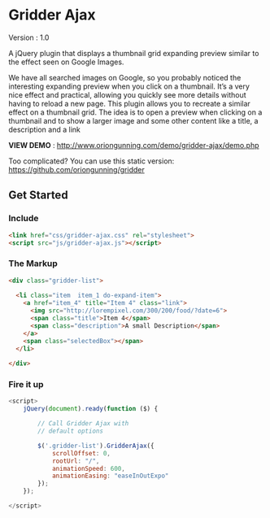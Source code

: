 Gridder Ajax
=======

Version : 1.0

A jQuery plugin that displays a thumbnail grid expanding preview similar to the effect seen on Google Images.

We have all searched images on Google, so you probably noticed the interesting expanding preview when you click 
on a thumbnail. It’s a very nice effect and practical, allowing you quickly see more details without having to 
reload a new page. This plugin allows you to recreate a similar effect on a thumbnail grid. The idea is to open
a preview when clicking on a thumbnail and to show a larger image and some other content like a title, a description 
and a link

**VIEW DEMO** : http://www.oriongunning.com/demo/gridder-ajax/demo.php

Too complicated? You can use this static version: https://github.com/oriongunning/gridder

## Get Started

### Include
```html
<link href="css/gridder-ajax.css" rel="stylesheet">
<script src="js/gridder-ajax.js"></script>
```

### The Markup
```html
<div class="gridder-list">
	
  <li class="item  item_1 do-expand-item">
    <a href="item_4" title="Item 4" class="link">
      <img src="http://lorempixel.com/300/200/food/?date=6">
      <span class="title">Item 4</span>
      <span class="description">A small Description</span>
    </a>
    <span class="selectedBox"></span>
  </li>
  
</div>
```

### Fire it up
```javascript
<script>
    jQuery(document).ready(function ($) {

        // Call Gridder Ajax with
        // default options

        $('.gridder-list').GridderAjax({
            scrollOffset: 0,
            rootUrl: "/",
            animationSpeed: 600,
            animationEasing: "easeInOutExpo"
        });
    });

</script>
```

